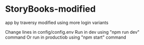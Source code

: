 # StoryBooks-modified
app by traversy modified using more login variants

Change lines in config/config.env
Run in dev using "npm run dev" command
Or run in productiob using "npm start" command

